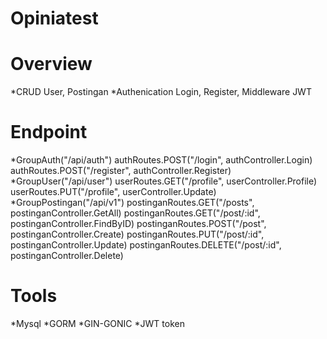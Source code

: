 # Opiniatest

# Overview
*CRUD User, Postingan
*Authenication Login, Register, Middleware JWT

# Endpoint
*GroupAuth("/api/auth")
  authRoutes.POST("/login", authController.Login)
  authRoutes.POST("/register", authController.Register)
*GroupUser("/api/user")
  userRoutes.GET("/profile", userController.Profile)
	userRoutes.PUT("/profile", userController.Update)
*GroupPostingan("/api/v1")
  postinganRoutes.GET("/posts", postinganController.GetAll)
	postinganRoutes.GET("/post/:id", postinganController.FindByID)
	postinganRoutes.POST("/post", postinganController.Create)
	postinganRoutes.PUT("/post/:id", postinganController.Update)
	postinganRoutes.DELETE("/post/:id", postinganController.Delete)

# Tools
*Mysql
*GORM
*GIN-GONIC
*JWT token

